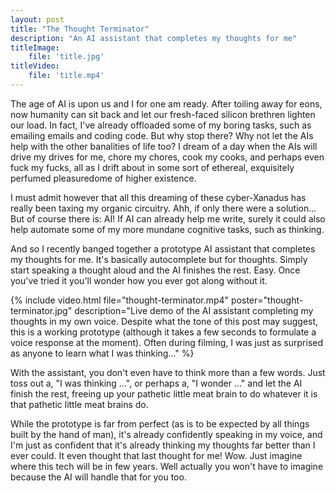 ```yaml
---
layout: post
title: "The Thought Terminator"
description: "An AI assistant that completes my thoughts for me"
titleImage:
    file: 'title.jpg'
titleVideo:
    file: 'title.mp4'
---
```


The age of AI is upon us and I for one am ready. After toiling away for eons, now humanity can sit back and let our fresh-faced silicon brethren lighten our load. In fact, I've already offloaded some of my boring tasks, such as emailing emails and coding code. But why stop there? Why not let the AIs help with the other banalities of life too? I dream of a day when the AIs will drive my drives for me, chore my chores, cook my cooks, and perhaps even fuck my fucks, all as I drift about in some sort of ethereal, exquisitely perfumed pleasuredome of higher existence.

I must admit however that all this dreaming of these cyber-Xanadus has really been taxing my organic circuitry. Ahh, if only there were a solution... But of course there is: AI! If AI can already help me write, surely it could also help automate some of my more mundane cognitive tasks, such as thinking.

And so I recently banged together a prototype AI assistant that completes my thoughts for me. It's basically autocomplete but for thoughts. Simply start speaking a thought aloud and the AI finishes the rest. Easy. Once you've tried it you'll wonder how you ever got along without it.

{% include video.html file="thought-terminator.mp4" poster="thought-terminator.jpg" description="Live demo of the AI assistant completing my thoughts in my own voice. Despite what the tone of this post may suggest, this is a working prototype (although it takes a few seconds to formulate a voice response at the moment). Often during filming, I was just as surprised as anyone to learn what I was thinking..." %}

With the assistant, you don't even have to think more than a few words. Just toss out a, "I was thinking ...", or perhaps a, "I wonder ..." and let the AI finish the rest, freeing up your pathetic little meat brain to do whatever it is that pathetic little meat brains do. 

While the prototype is far from perfect (as is to be expected by all things built by the hand of man), it's already confidently speaking in my voice, and I'm just as confident that it's already thinking my thoughts far better than I ever could. It even thought that last thought for me! Wow. Just imagine where this tech will be in few years. Well actually you won't have to imagine because the AI will handle that for you too.
